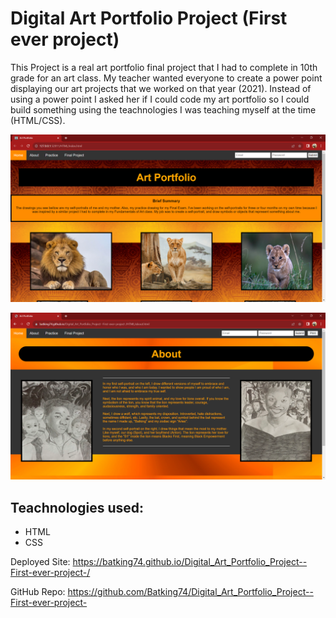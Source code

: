 # Digital Art Portfolio Project (First ever project)

This Project is a real art portfolio final project that I had to complete in 10th grade for an art class.
My teacher wanted everyone to create a power point displaying our art projects that we worked on that year (2021).
Instead of using a power point I asked her if I could code my art portfolio so I could build something
using the teachnologies I was teaching myself at the time (HTML/CSS).

![Image of Nazir's Art Portfolio landing page](./IMG/Art_Portfolio_Project.png)

![Image of Nazir's Art Portfolio About page](./IMG/Art_Portfolio_Project_Aboutpage.png)

## Teachnologies used:
- HTML
- CSS


Deployed Site: https://batking74.github.io/Digital_Art_Portfolio_Project--First-ever-project-/

GitHub Repo: https://github.com/Batking74/Digital_Art_Portfolio_Project--First-ever-project-
